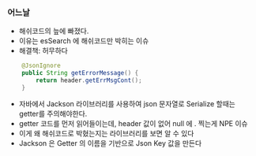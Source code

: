 ### 어느날

- 해쉬코드의 늪에 빠졌다.
- 이유는 esSearch 에 해쉬코드만 박히는 이슈
- 해결책: 허무하다
```java
    @JsonIgnore
    public String getErrorMessage() {
        return header.getErrMsgCont();
    }
```
- 자바에서 Jackson 라이브러리를 사용하여 json 문자열로 Serialize 할때는 getter를 주의해야한다.
- getter 코드를 먼저 읽어들이는데, header 값이 없어 null 에 . 찍는게 NPE 이슈
- 이게 왜 해쉬코드로 박혔는지는 라이브러리를 보면 알 수 있다
-  Jackson 은 Getter 의 이름을 기반으로 Json Key 값을 만든다




